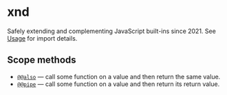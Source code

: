 # xnd

Safely extending and complementing JavaScript built-ins since 2021. See [Usage](docs/usage.md) for import details.

## Scope methods

- [`@@also`](docs/Object/@@also.md) — call some function on a value and then return the same value.
- [`@@pipe`](docs/Object/@@pipe.md) — call some function on a value and then return its return value.
